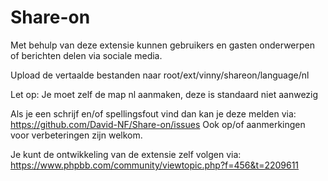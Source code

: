 Share-on
========

Met behulp van deze extensie kunnen gebruikers en gasten onderwerpen of berichten delen via sociale media. 

Upload de vertaalde bestanden naar root/ext/vinny/shareon/language/nl

Let op: Je moet zelf de map nl aanmaken, deze is standaard niet aanwezig

Als je een schrijf en/of spellingsfout vind dan kan je deze melden via: https://github.com/David-NF/Share-on/issues Ook op/of aanmerkingen voor verbeteringen zijn welkom.

Je kunt de ontwikkeling van de extensie zelf volgen via: https://www.phpbb.com/community/viewtopic.php?f=456&t=2209611



